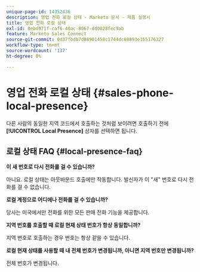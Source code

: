 ```yaml
---
unique-page-id: 14352436
description: 영업 전화 로컬 상태 - Marketo 문서 - 제품 설명서
title: 영업 전화 로컬 상태
exl-id: 8ebd971f-caf6-40ac-8067-dd0028fec9ab
feature: Marketo Sales Connect
source-git-commit: 0d37fbdb7d08901458c1744dc68893e155176327
workflow-type: tm+mt
source-wordcount: '137'
ht-degree: 0%

---
```


# 영업 전화 로컬 상태 {#sales-phone-local-presence}

다른 사람의 동일한 지역 코드에서 호출하는 것처럼 보이려면 호출하기 전에 **[!UICONTROL Local Presence]** 상자를 선택하면 됩니다.

## 로컬 상태 FAQ {#local-presence-faq}

**이 새 번호로 다시 전화를 걸 수 있습니까?**

아니요. 로컬 상태는 아웃바운드 호출에만 작동합니다. 발신자가 이 &quot;새&quot; 번호로 다시 전화를 걸 수 없습니다.

**로컬 계정으로 어디에나 전화를 걸 수 있습니까?**

당사는 미국에서만 전화를 위한 모든 판매 전화 기능을 제공합니다.

**지역 번호를 호출할 때 로컬 현재 상태 번호가 항상 동일합니까?**

지역 번호로 호출하는 경우 번호는 항상 같을 수 있습니다.

**로컬 현재 상태를 사용할 때 내 전체 번호가 변경됩니까, 아니면 지역 번호만 변경됩니까?**

전체 번호가 변경됩니다.
